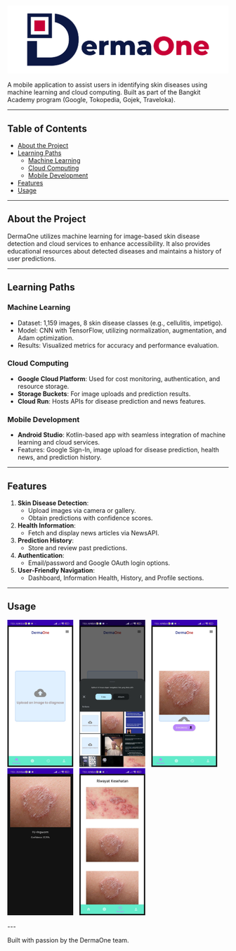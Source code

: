 ![DermaOne Logo](logo/logodermaone.png)

A mobile application to assist users in identifying skin diseases using machine learning and cloud computing. Built as part of the Bangkit Academy program (Google, Tokopedia, Gojek, Traveloka).

---

## Table of Contents
- [About the Project](#about-the-project)
- [Learning Paths](#learning-paths)
  - [Machine Learning](#machine-learning)
  - [Cloud Computing](#cloud-computing)
  - [Mobile Development](#mobile-development)
- [Features](#features)
- [Usage](#usage)

---

## About the Project
DermaOne utilizes machine learning for image-based skin disease detection and cloud services to enhance accessibility. It also provides educational resources about detected diseases and maintains a history of user predictions.

---

## Learning Paths

### Machine Learning
- Dataset: 1,159 images, 8 skin disease classes (e.g., cellulitis, impetigo).
- Model: CNN with TensorFlow, utilizing normalization, augmentation, and Adam optimization.
- Results: Visualized metrics for accuracy and performance evaluation.

### Cloud Computing
- **Google Cloud Platform**: Used for cost monitoring, authentication, and resource storage.
- **Storage Buckets**: For image uploads and prediction results.
- **Cloud Run**: Hosts APIs for disease prediction and news features.

### Mobile Development
- **Android Studio**: Kotlin-based app with seamless integration of machine learning and cloud services.
- Features: Google Sign-In, image upload for disease prediction, health news, and prediction history.

---

## Features

1. **Skin Disease Detection**: 
   - Upload images via camera or gallery.
   - Obtain predictions with confidence scores.
2. **Health Information**:
   - Fetch and display news articles via NewsAPI.
3. **Prediction History**:
   - Store and review past predictions.
4. **Authentication**:
   - Email/password and Google OAuth login options.
5. **User-Friendly Navigation**:
   - Dashboard, Information Health, History, and Profile sections.

---

## Usage

<p align="left"> 
    <img src="https://raw.githubusercontent.com/DermaOne-App/dermaone/refs/heads/main/demo-app/demo1.jpg"
        alt="Dashboard"    
        style="margin-right: 10px;"    
        width="150" />
    <img src="https://raw.githubusercontent.com/DermaOne-App/dermaone/refs/heads/main/demo-app/demo2.jpg"
        alt="Select Image"    
        style="margin-right: 10px;"    
        width="150" />
    <img src="https://raw.githubusercontent.com/DermaOne-App/dermaone/refs/heads/main/demo-app/demo3.jpg"
        alt="Diagnose"    
        style="margin-right: 10px;"    
        width="150" />
    <img src="https://raw.githubusercontent.com/DermaOne-App/dermaone/refs/heads/main/demo-app/demo4.jpg"
        alt="diagnostic results"    
        style="margin-right: 10px;"    
        width="150" />
    <img src="https://raw.githubusercontent.com/DermaOne-App/dermaone/refs/heads/main/demo-app/demo5.jpg"
        alt="feature history"    
        style="margin-right: 10px;"    
        width="150" />
</p>
---

Built with passion by the DermaOne team.
